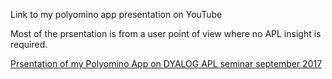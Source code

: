 Link to my polyomino app presentation on YouTube 

Most of the prsentation is from a user point of view where no APL insight is required.

[Prsentation of my Polyomino App on DYALOG APL seminar september 2017](https://youtu.be/_dfpoOIazhE)
